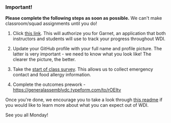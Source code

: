 ### Important!

**Please complete the following steps as soon as possible.** We can't make classroom/squad assignments until you do!

1. Click [this link](http://garnet.wdidc.org/github/authorize?invite_code=14b71bca6df0c463f47f6e03742141e2). This will authorize you for Garnet, an application that both instructors and students will use to track your progress throughout WDI.  

2. Update your GitHub profile with your full name and profile picture. The latter is very important - we need to know what you look like! The clearer the picture, the better.

3. Take the [start of class survey](https://outcomes.generalassemb.ly/courses/14107/surveys/background/new). This allows us to collect emergency contact and food allergy information.

4. Complete the outcomes prework - https://generalassemblydc.typeform.com/to/rOEItv

Once you're done, we encourage you to take a look through [this readme](https://github.com/ga-dc/wdi8/blob/master/readme.md) if you would like to learn more about what you can expect out of WDI.

See you all Monday!
